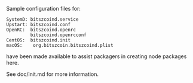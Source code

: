 Sample configuration files for:
```
SystemD: bitszcoind.service
Upstart: bitszcoind.conf
OpenRC:  bitszcoind.openrc
         bitszcoind.openrcconf
CentOS:  bitszcoind.init
macOS:    org.bitszcoin.bitszcoind.plist
```
have been made available to assist packagers in creating node packages here.

See doc/init.md for more information.
